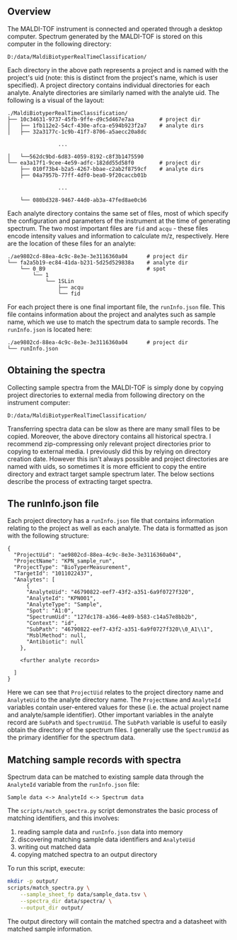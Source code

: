 ## Overview
The MALDI-TOF instrument is connected and operated through a desktop computer. Spectrum generated by the MALDI-TOF is stored
on this computer in the following directory:

```text
D:/data/MaldiBiotyperRealTimeClassification/
```

Each directory in the above path represents a project and is named with the project's uid (note: this is distinct from the
project's name, which is user specified). A project directory contains individual directories for each analyte. Analyte
directories are similarly named with the analyte uid. The following is a visual of the layout:

```text
./MaldiBiotyperRealTimeClassification/
├── 10c34631-9737-45fb-9ffe-d9c5d467e7aa        # project dir
│   ├── 1fb112e2-54cf-430e-afca-e594b923f2a7    # analyte dirs
│   ├── 32a3177c-1c9b-41f7-8706-a5aecc20a8dc

                ...

│   └──562dc9bd-6d83-4059-8192-c8f3b1475590
└── ea3a17f1-9cee-4e59-adfc-182dd55d58f0        # project dir
    ├── 010f73b4-b2a5-4267-bbae-c2ab2f8759cf    # analyte dirs
    ├── 04a7957b-77ff-4df0-bea0-9f20caccb01b

                ...

    └── 080bd328-9467-44d0-ab3a-47fed8ae0cb6
```

Each analyte directory contains the same set of files, most of which specify the configuration and parameters of the
instrument at the time of generating spectrum. The two most important files are `fid` and `acqu` - these files encode
intensity values and information to calculate m/z, respectively. Here are the location of these files for an analyte:
```text
./ae9802cd-88ea-4c9c-8e3e-3e3116360a04      # project dir
└── fa2a5b19-ec84-41da-b231-5d25d529838a    # analyte dir
    └── 0_B9                                # spot
        └── 1
            └── 1SLin
                ├── acqu
                └── fid
```

For each project there is one final important file, the `runInfo.json` file. This file contains information about the project
and analytes such as sample name, which we use to match the spectrum data to sample records. The `runInfo.json` is located
here:
```text
./ae9802cd-88ea-4c9c-8e3e-3e3116360a04      # project dir
└── runInfo.json
```


## Obtaining the spectra
Collecting sample spectra from the MALDI-TOF is simply done by copying project directories to external media from following
directory on the instrument computer:
```text
D:/data/MaldiBiotyperRealTimeClassification/
```

Transferring spectra data can be slow as there are many small files to be copied. Moreover, the above directory contains all
historical spectra. I recommend zip-compressing only relevant project directories prior to copying to external media. I
previously did this by relying on directory creation date. However this isn't always possible and project directories are
named with uids, so sometimes it is more efficient to copy the entire directory and extract target sample spectrum later. The
below sections describe the process of extracting target spectra.


## The runInfo.json file
Each project directory has a `runInfo.json` file that contains information relating to the project as well as each analyte.
The data is formatted as json with the following structure:
```text
{
  "ProjectUid": "ae9802cd-88ea-4c9c-8e3e-3e3116360a04",
  "ProjectName": "KPN_sample_run",
  "ProjectType": "BioTyperMeasurement",
  "TargetId": "1011022437",
  "Analytes": [
      {
      "AnalyteUid": "46790822-eef7-43f2-a351-6a9f0727f320",
      "AnalyteId": "KPN001",
      "AnalyteType": "Sample",
      "Spot": "A1:0",
      "SpectrumUid": "127dc178-a366-4e89-b583-c14a57e8bb2b",
      "Context": "id",
      "SubPath": "46790822-eef7-43f2-a351-6a9f0727f320\\0_A1\\1",
      "MsblMethod": null,
      "Antibiotic": null
    },

    <further analyte records>

  ]
}
```

Here we can see that `ProjectUid` relates to the project directory name and `AnalyteUid` to the analyte directory name. The
`ProjectName` and `AnalyteId` variables contain user-entered values for these (i.e. the actual project name and
analyte/sample identifier). Other important variables in the analyte record are `SubPath` and `SpectrumUid`. The `SubPath`
variable is useful to easily obtain the directory of the spectrum files. I generally use the `SpectrumUid` as the primary
identifier for the spectrum data.


## Matching sample records with spectra
Spectrum data can be matched to existing sample data through the `AnalyteId` variable from the `runInfo.json` file:
```text
Sample data <-> AnalyteId <-> Spectrum data
```

The `scripts/match_spectra.py` script demonstrates the basic process of matching identifiers, and this involves:
1. reading sample data and `runInfo.json` data into memory
2. discovering matching sample data identifiers and `AnalyteUid`
3. writing out matched data
4. copying matched spectra to an output directory

To run this script, execute:
```bash
mkdir -p output/
scripts/match_spectra.py \
    --sample_sheet_fp data/sample_data.tsv \
    --spectra_dir data/spectra/ \
    --output_dir output/
```

The output directory will contain the matched spectra and a datasheet with matched sample information.

